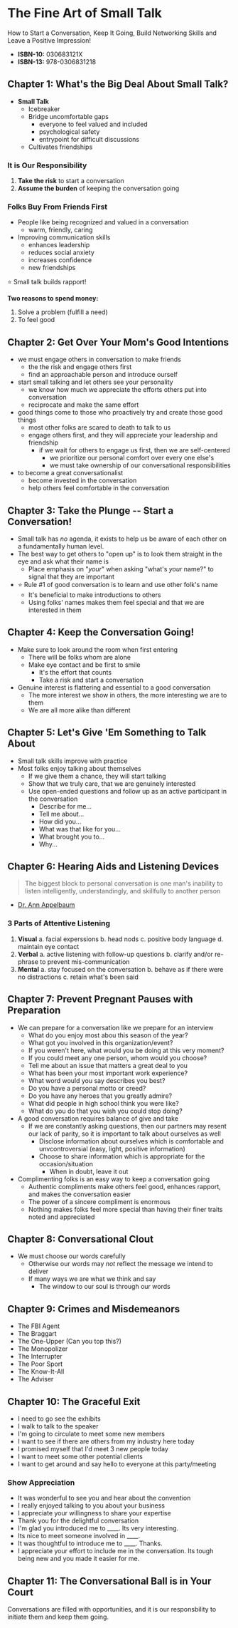 # The Fine Art of Small Talk

How to Start a Conversation, Keep It Going, Build Networking Skills and Leave a Positive Impression!

* **ISBN-10:** 030683121X
* **ISBN-13:** 978-0306831218

## Chapter 1: What's the Big Deal About Small Talk?

* **Small Talk**
    * Icebreaker
    * Bridge uncomfortable gaps
        * everyone to feel valued and included
        * psychological safety
        * entrypoint for difficult discussions
    * Cultivates friendships

### It is Our Responsibility

1. **Take the risk** to start a conversation
1. **Assume the burden** of keeping the conversation going

### Folks Buy From Friends First

* People like being recognized and valued in a conversation
    * warm, friendly, caring
* Improving communication skills
    * enhances leadership
    * reduces social anxiety
    * increases confidence
    * new friendships

⭐️ Small talk builds rapport!

**Two reasons to spend money:**

1. Solve a problem (fulfill a need)
1. To feel good

## Chapter 2: Get Over Your Mom's Good Intentions

* we must engage others in conversation to make friends
    * the the risk and engage others first
    * find an approachable person and introduce ourself
* start small talking and let others see your personality
    * we know how much we appreciate the efforts others put into conversation
    * reciprocate and make the same effort
* good things come to those who proactively try and create those good things
    * most other folks are scared to death to talk to us
    * engage others first, and they will appreciate your leadership and friendship
        * if we wait for others to engage us first, then we are self-centered
            * we prioritize our personal comfort over every one else's
            * we must take ownership of our conversational responsibilities
* to become a great conversationalist
    * become invested in the conversation
    * help others feel comfortable in the conversation

## Chapter 3: Take the Plunge -- Start a Conversation!

* Small talk has *no* agenda, it exists to help us be aware of each other on a fundamentally human level.
* The best way to get others to "open up" is to look them straight in the eye and ask what their name is
    * Place emphasis on "*your*" when asking "what's *your* name?" to signal that they are important
* ⭐️ Rule #1 of good conversation is to learn and use other folk's name
    * It's beneficial to make introductions to others
    * Using folks' names makes them feel special and that we are interested in them

## Chapter 4: Keep the Conversation Going!

* Make sure to look around the room when first entering
    * There will be folks whom are alone
    * Make eye contact and be first to smile
        * It's the effort that counts
        * Take a risk and start a conversation
* Genuine interest is flattering and essential to a good conversation
    * The more interest we show in others, the more interesting we are to them
    * We are all more alike than different

## Chapter 5: Let's Give 'Em Something to Talk About

* Small talk skills improve with practice
* Most folks enjoy talking about themselves
    * If we give them a chance, they will start talking
    * Show that we truly care, that we are genuinely interested
    * Use open-ended questions and follow up as an active participant in the conversation
        * Describe for me...
        * Tell me about...
        * How did you...
        * What was that like for you...
        * What brought you to...
        * Why...

## Chapter 6: Hearing Aids and Listening Devices

> The biggest block to personal conversation is one man's inability to listen intelligently, understandingly, and skillfully to another person
>
- [Dr. Ann Appelbaum](https://www.anneapplebaum.com/)

### 3 Parts of Attentive Listening

1. **Visual**
    a. facial experssions
    b. head nods
    c. positive body language
    d. maintain eye contact
2. **Verbal**
    a. active listening with follow-up questions
    b. clarify and/or re-phrase to prevent mis-communication
3. **Mental**
    a. stay focused on the conversation
    b. behave as if there were no distractions
    c. retain what's been said

## Chapter 7: Prevent Pregnant Pauses with Preparation

* We can prepare for a conversation like we prepare for an interview
    * What do you enjoy most abou this season of the year?
    * What got you involved in this organization/event?
    * If you weren't here, what would you be doing at this very moment?
    * If you could meet any one person, whom would you choose?
    * Tell me about an issue that matters a great deal to you
    * What has been your most important work experience?
    * What word would you say describes you best?
    * Do you have a personal motto or creed?
    * Do you have any heroes that you greatly admire?
    * What did people in high school think you were like?
    * What do you do that you wish you could stop doing?
* A good conversation requires balance of give and take
    * If we are constantly asking questions, then our partners may resent our lack of parity, so it is important to talk about ourselves as well
        * Disclose information about ourselves which is comfortable and unvcontroversial (easy, light, positive information)
        * Choose to share information which is appropriate for the occasion/situation
            * When in doubt, leave it out
* Complimenting folks is an easy way to keep a conversation going
    * Authentic compliments make others feel good, enhances rapport, and makes the conversation easier
    * The power of a sincere compliment is enormous
    * Nothing makes folks feel more special than having their finer traits noted and appreciated

## Chapter 8: Conversational Clout

* We must choose our words carefully
    * Otherwise our words may *not* reflect the message we intend to deliver
    * If many ways we are what we think and say
        * The window to our soul is through our words

## Chapter 9: Crimes and Misdemeanors

* The FBI Agent
* The Braggart
* The One-Upper (Can you top this?)
* The Monopolizer
* The Interrupter
* The Poor Sport
* The Know-It-All
* The Adviser

## Chapter 10: The Graceful Exit

* I need to go see the exhibits
* I walk to talk to the speaker
* I'm going to circulate to meet some new members
* I want to see if there are others from my industry here today
* I promised myself that I'd meet 3 new people today
* I want to meet some other potential clients
* I want to get around and say hello to everyone at this party/meeting

### Show Appreciation

* It was wonderful to see you and hear about the convention
* I really enjoyed talking to you about your business
* I appreciate your willingness to share your expertise
* Thank you for the delightful conversation
* I'm glad you introduced me to ____.  Its very interesting.
* Its nice to meet someone involved in ____.
* It was thoughtful to introduce me to ____.  Thanks.
* I appreciate your effort to include me in the conversation.  Its tough being new and you made it easier for me.

## Chapter 11: The Conversational Ball is in Your Court

Conversations are filled with opportunities, and it is our responsbility to initiate them and keep them going.
